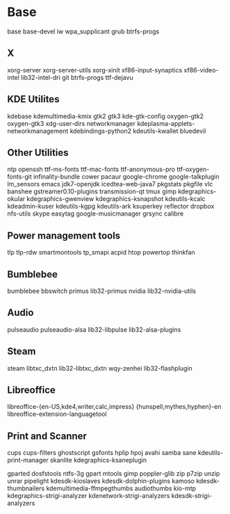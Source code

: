 # Base
base base-devel iw wpa_supplicant grub btrfs-progs

## X
xorg-server xorg-server-utils xorg-xinit xf86-input-synaptics xf86-video-intel lib32-intel-dri git btrfs-progs ttf-dejavu

## KDE Utilites
kdebase kdemultimedia-kmix gtk2 gtk3 kde-gtk-config oxygen-gtk2 oxygen-gtk3 xdg-user-dirs networkmanager kdeplasma-applets-networkmanagement kdebindings-python2 kdeutils-kwallet bluedevil

## Other Utilities
ntp openssh ttf-ms-fonts ttf-mac-fonts ttf-anonymous-pro ttf-oxygen-fonts-git infinality-bundle cower pacaur google-chrome google-talkplugin lm_sensors emacs jdk7-openjdk icedtea-web-java7 pkgstats pkgfile vlc banshee gstreamer0.10-plugins transmission-qt tmux gimp kdegraphics-okular kdegraphics-gwenview kdegraphics-ksnapshot kdeutils-kcalc kdeadmin-kuser kdeutils-kgpg kdeutils-ark ksuperkey reflector dropbox nfs-utils skype easytag google-musicmanager grsync calibre

## Power management tools
tlp tlp-rdw smartmontools tp_smapi acpid htop powertop thinkfan

## Bumblebee
bumblebee bbswitch primus lib32-primus nvidia lib32-nvidia-utils

## Audio
pulseaudio pulseaudio-alsa lib32-libpulse lib32-alsa-plugins

## Steam
steam libtxc_dxtn lib32-libtxc_dxtn wqy-zenhei lib32-flashplugin

## Libreoffice
libreoffice-{en-US,kde4,writer,calc,impress} {hunspell,mythes,hyphen}-en libreoffice-extension-languagetool

## Print and Scanner
cups cups-filters ghostscript gsfonts hplip hpoj avahi samba sane kdeutils-print-manager skanlite kdegraphics-ksaneplugin




gparted dosfstools ntfs-3g gpart mtools gimp poppler-glib zip p7zip unzip unrar pipelight kdesdk-kioslaves kdesdk-dolphin-plugins kamoso kdesdk-thumbnailers kdemultimedia-ffmpegthumbs audiothumbs kio-mtp kdegraphics-strigi-analyzer kdenetwork-strigi-analyzers kdesdk-strigi-analyzers